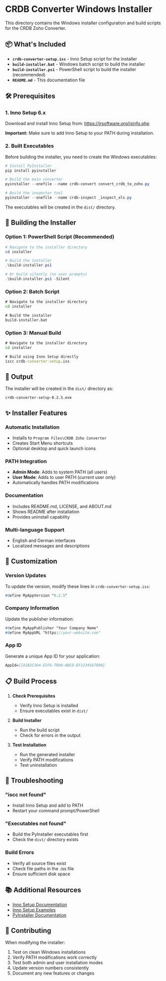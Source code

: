 # CRDB Converter Windows Installer

This directory contains the Windows installer configuration and build scripts for the CRDB Zoho Converter.

## 📦 What's Included

- **`crdb-converter-setup.iss`** - Inno Setup script for the installer
- **`build-installer.bat`** - Windows batch script to build the installer
- **`build-installer.ps1`** - PowerShell script to build the installer (recommended)
- **`README.md`** - This documentation file

## 🛠️ Prerequisites

### 1. Inno Setup 6.x
Download and install Inno Setup from: https://jrsoftware.org/isinfo.php

**Important:** Make sure to add Inno Setup to your PATH during installation.

### 2. Built Executables
Before building the installer, you need to create the Windows executables:

```powershell
# Install PyInstaller
pip install pyinstaller

# Build the main converter
pyinstaller --onefile --name crdb-convert convert_crdb_to_zoho.py

# Build the inspector tool
pyinstaller --onefile --name crdb-inspect _inspect_xls.py
```

The executables will be created in the `dist/` directory.

## 🚀 Building the Installer

### Option 1: PowerShell Script (Recommended)
```powershell
# Navigate to the installer directory
cd installer

# Build the installer
.\build-installer.ps1

# Or build silently (no user prompts)
.\build-installer.ps1 -Silent
```

### Option 2: Batch Script
```cmd
# Navigate to the installer directory
cd installer

# Build the installer
build-installer.bat
```

### Option 3: Manual Build
```cmd
# Navigate to the installer directory
cd installer

# Build using Inno Setup directly
iscc crdb-converter-setup.iss
```

## 📁 Output

The installer will be created in the `dist/` directory as:
```
crdb-converter-setup-0.2.5.exe
```

## ✨ Installer Features

### Automatic Installation
- Installs to `Program Files\CRDB Zoho Converter`
- Creates Start Menu shortcuts
- Optional desktop and quick launch icons

### PATH Integration
- **Admin Mode**: Adds to system PATH (all users)
- **User Mode**: Adds to user PATH (current user only)
- Automatically handles PATH modifications

### Documentation
- Includes README.md, LICENSE, and ABOUT.md
- Shows README after installation
- Provides uninstall capability

### Multi-language Support
- English and German interfaces
- Localized messages and descriptions

## 🔧 Customization

### Version Updates
To update the version, modify these lines in `crdb-converter-setup.iss`:

```pascal
#define MyAppVersion "0.2.5"
```

### Company Information
Update the publisher information:

```pascal
#define MyAppPublisher "Your Company Name"
#define MyAppURL "https://your-website.com"
```

### App ID
Generate a unique App ID for your application:

```pascal
AppId={{A1B2C3D4-E5F6-7890-ABCD-EF1234567890}
```

## 📋 Build Process

1. **Check Prerequisites**
   - Verify Inno Setup is installed
   - Ensure executables exist in `dist/`

2. **Build Installer**
   - Run the build script
   - Check for errors in the output

3. **Test Installation**
   - Run the generated installer
   - Verify PATH modifications
   - Test uninstallation

## 🐛 Troubleshooting

### "iscc not found"
- Install Inno Setup and add to PATH
- Restart your command prompt/PowerShell

### "Executables not found"
- Build the PyInstaller executables first
- Check the `dist/` directory exists

### Build Errors
- Verify all source files exist
- Check file paths in the .iss file
- Ensure sufficient disk space

## 📚 Additional Resources

- [Inno Setup Documentation](https://jrsoftware.org/ishelp/)
- [Inno Setup Examples](https://github.com/jrsoftware/issrc/tree/main/Examples)
- [PyInstaller Documentation](https://pyinstaller.org/en/stable/)

## 🤝 Contributing

When modifying the installer:

1. Test on clean Windows installations
2. Verify PATH modifications work correctly
3. Test both admin and user installation modes
4. Update version numbers consistently
5. Document any new features or changes
